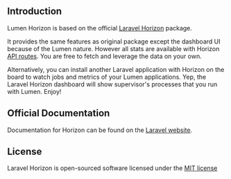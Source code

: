 ## Introduction

Lumen Horizon is based on the official [Laravel Horizon](https://github.com/laravel/horizon) package.

It provides the same features as original package except the dashboard UI because of the Lumen nature.
However all stats are available with Horizon [API routes](https://github.com/servocoder/lumen-horizon/blob/master/routes/web.php).
You are free to fetch and leverage the data on your own.

Alternatively, you can install another Laravel application with Horizon on the board to watch jobs and metrics of your Lumen applications.
Yep, the Laravel Horizon dashboard will show supervisor's processes that you run with Lumen. Enjoy!

## Official Documentation

Documentation for Horizon can be found on the [Laravel website](http://laravel.com/docs/master/horizon).

## License

Laravel Horizon is open-sourced software licensed under the [MIT license](http://opensource.org/licenses/MIT)
